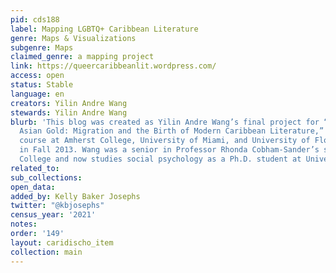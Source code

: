 ```yaml
---
pid: cds188
label: Mapping LGBTQ+ Caribbean Literature
genre: Maps & Visualizations
subgenre: Maps
claimed_genre: a mapping project
link: https://queercaribbeanlit.wordpress.com/
access: open
status: Stable
language: en
creators: Yilin Andre Wang
stewards: Yilin Andre Wang
blurb: 'This blog was created as Yilin Andre Wang’s final project for “Panama Silver,
  Asian Gold: Migration and the Birth of Modern Caribbean Literature,” a tri-institutional
  course at Amherst College, University of Miami, and University of Florida-Gainesville
  in Fall 2013. Wang was a senior in Professor Rhonda Cobham-Sander’s section at Amherst
  College and now studies social psychology as a Ph.D. student at University of California-Davis.'
related_to:
sub_collections:
open_data:
added_by: Kelly Baker Josephs
twitter: "@kbjosephs"
census_year: '2021'
notes:
order: '149'
layout: caridischo_item
collection: main
---
```

